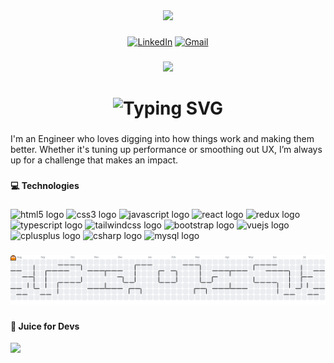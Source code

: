 <div align="center">
  <img width="200" src="https://media.giphy.com/media/v1.Y2lkPWVjZjA1ZTQ3dTdxZW9zbGp0MGNlOWRkZ2hpcGFxdmpuemo4eWwydjduNWRkNHF0cSZlcD12MV9zdGlja2Vyc19zZWFyY2gmY3Q9cw/JlJJU8Rd2QP4qxjNBc/giphy.gif" />
</div>

###

<div align="center">

  [![LinkedIn](https://img.shields.io/static/v1?message=LinkedIn&logo=linkedin&label=&color=0077B5&logoColor=white&labelColor=&style=for-the-badge)](https://www.linkedin.com/in/atulya-jais)
  [![Gmail](https://img.shields.io/static/v1?message=Gmail&logo=gmail&label=&color=D14836&logoColor=white&labelColor=&style=for-the-badge)](mailto:atulyajs9@gmail.com)
  
</div>

###

<div align="center">
  <img src="https://visitor-badge.laobi.icu/badge?page_id=atulyaaj.atulyaaj&left_color=black&right_color=grey&left_text=+Visitors"  />
</div>

###
<!-- 
<h1 align="center">Hello World !</h1>
--->

<!-- 
<h1 align="center">
  <code>&lt;HelloWorld name="Atulya" /&gt;</code>
</h1>
--->

<h1 align="center">
  <img src="https://readme-typing-svg.demolab.com?font=Source+Code+Pro&weight=600&size=26&duration=3000&pause=1000&color=1d444f&background=FF032300&width=435&lines=%3CHelloWorld+name%3D%22Atulya%22+%2F%3E" alt="Typing SVG" />
</h1>

###

<p align="left">
I'm an Engineer who loves digging into how things work and making them better. Whether it's tuning up performance or smoothing out UX, I’m always up for a challenge that makes an impact.
</p>

<!-- 
<p align="left">I'm Atulya, a software engineer who's always curious about how things work and how to make them better.</p>
--->

<!-- 
<p align="left">
I'm <strong>Atulya</strong> — a passionate <strong>Software Engineer</strong> who loves digging into how things work and finding ways to make them even better. Whether it's refining UX or optimizing performance, I'm always up for a good challenge!
</p>
--->

<!-- 
<p align="left">
  I'm <strong>Atulya</strong>, a curious software engineer with a passion for building, breaking, and bettering tech — one line of code at a time.
</p>
--->


###

<h4 align="left">💻 Technologies</h4>

###

<div align="left">
  <img src="https://img.shields.io/badge/HTML5-E34F26?logo=html5&logoColor=white&style=for-the-badge" height="40" alt="html5 logo"  />
  <img src="https://img.shields.io/badge/CSS3-1572B6?logo=css3&logoColor=white&style=for-the-badge" height="40" alt="css3 logo"  />
  <img src="https://img.shields.io/badge/JavaScript-F7DF1E?logo=javascript&logoColor=black&style=for-the-badge" height="40" alt="javascript logo"  />
  <img src="https://img.shields.io/badge/React-61DAFB?logo=react&logoColor=black&style=for-the-badge" height="40" alt="react logo"  />
  <img src="https://img.shields.io/badge/Redux-764ABC?logo=redux&logoColor=white&style=for-the-badge" height="40" alt="redux logo"  />
  <img src="https://img.shields.io/badge/TypeScript-3178C6?logo=typescript&logoColor=white&style=for-the-badge" height="40" alt="typescript logo"  />
  <img src="https://img.shields.io/badge/Tailwind CSS-06B6D4?logo=tailwindcss&logoColor=black&style=for-the-badge" height="40" alt="tailwindcss logo"  />
  <img src="https://img.shields.io/badge/Bootstrap-7952B3?logo=bootstrap&logoColor=white&style=for-the-badge" height="40" alt="bootstrap logo"  />
  <img src="https://img.shields.io/badge/Vue.js-4FC08D?logo=vuedotjs&logoColor=black&style=for-the-badge" height="40" alt="vuejs logo"  />
  <img src="https://img.shields.io/badge/C++-00599C?logo=cplusplus&logoColor=white&style=for-the-badge" height="40" alt="cplusplus logo"  />
  <img src="https://img.shields.io/badge/C Sharp-239120?logo=csharp&logoColor=white&style=for-the-badge" height="40" alt="csharp logo"  />
  <img src="https://img.shields.io/badge/MySQL-4479A1?logo=mysql&logoColor=white&style=for-the-badge" height="40" alt="mysql logo"  />
</div>

###

<picture>
  <source media="(prefers-color-scheme: dark)" srcset="https://raw.githubusercontent.com/atulyaaj/atulyaaj/output/pacman-contribution-graph-dark.svg">
  <source media="(prefers-color-scheme: light)" srcset="https://raw.githubusercontent.com/atulyaaj/atulyaaj/output/pacman-contribution-graph.svg">
  <img alt="pacman contribution graph" src="https://raw.githubusercontent.com/atulyaaj/atulyaaj/output/pacman-contribution-graph.svg">
</picture>


###

<h4 align="left">🧃 Juice for Devs</h4>
<div align="left">
  <img src="https://quotes-github-readme.vercel.app/api?type=horizontal&theme=light" />
</div>




